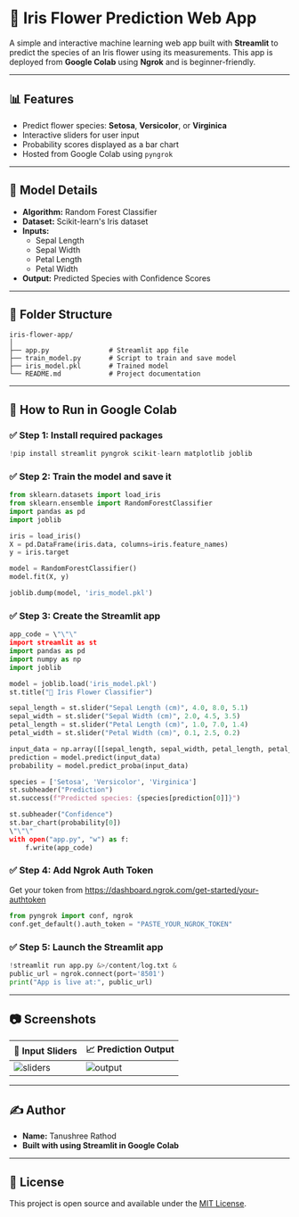
# 🌸 Iris Flower Prediction Web App

A simple and interactive machine learning web app built with **Streamlit** to predict the species of an Iris flower using its measurements. This app is deployed from **Google Colab** using **Ngrok** and is beginner-friendly.

---

## 📊 Features

- Predict flower species: **Setosa**, **Versicolor**, or **Virginica**
- Interactive sliders for user input
- Probability scores displayed as a bar chart
- Hosted from Google Colab using `pyngrok`

---

## 🧠 Model Details

- **Algorithm:** Random Forest Classifier  
- **Dataset:** Scikit-learn's Iris dataset  
- **Inputs:**  
  - Sepal Length  
  - Sepal Width  
  - Petal Length  
  - Petal Width  
- **Output:** Predicted Species with Confidence Scores

---

## 📁 Folder Structure

```
iris-flower-app/
│
├── app.py               # Streamlit app file
├── train_model.py       # Script to train and save model
├── iris_model.pkl       # Trained model
└── README.md            # Project documentation
```

---

## 🚀 How to Run in Google Colab

### ✅ Step 1: Install required packages
```python
!pip install streamlit pyngrok scikit-learn matplotlib joblib
```

### ✅ Step 2: Train the model and save it
```python
from sklearn.datasets import load_iris
from sklearn.ensemble import RandomForestClassifier
import pandas as pd
import joblib

iris = load_iris()
X = pd.DataFrame(iris.data, columns=iris.feature_names)
y = iris.target

model = RandomForestClassifier()
model.fit(X, y)

joblib.dump(model, 'iris_model.pkl')
```

### ✅ Step 3: Create the Streamlit app
```python
app_code = \"\"\" 
import streamlit as st
import pandas as pd
import numpy as np
import joblib

model = joblib.load('iris_model.pkl')
st.title("🌼 Iris Flower Classifier")

sepal_length = st.slider("Sepal Length (cm)", 4.0, 8.0, 5.1)
sepal_width = st.slider("Sepal Width (cm)", 2.0, 4.5, 3.5)
petal_length = st.slider("Petal Length (cm)", 1.0, 7.0, 1.4)
petal_width = st.slider("Petal Width (cm)", 0.1, 2.5, 0.2)

input_data = np.array([[sepal_length, sepal_width, petal_length, petal_width]])
prediction = model.predict(input_data)
probability = model.predict_proba(input_data)

species = ['Setosa', 'Versicolor', 'Virginica']
st.subheader("Prediction")
st.success(f"Predicted species: {species[prediction[0]]}")

st.subheader("Confidence")
st.bar_chart(probability[0])
\"\"\"
with open("app.py", "w") as f:
    f.write(app_code)
```

### ✅ Step 4: Add Ngrok Auth Token
Get your token from https://dashboard.ngrok.com/get-started/your-authtoken
```python
from pyngrok import conf, ngrok
conf.get_default().auth_token = "PASTE_YOUR_NGROK_TOKEN"
```

### ✅ Step 5: Launch the Streamlit app
```python
!streamlit run app.py &>/content/log.txt & 
public_url = ngrok.connect(port='8501')
print("App is live at:", public_url)
```

---

## 📷 Screenshots

| 🌼 Input Sliders | 📈 Prediction Output |
|------------------|----------------------|
| ![sliders](https://i.imgur.com/ZuwFG0U.png) | ![output](https://i.imgur.com/fA0lhA3.png) |

---

## ✍️ Author

- **Name:** Tanushree Rathod
- **Built with using Streamlit in Google Colab**

---

## 📝 License

This project is open source and available under the [MIT License](LICENSE).
